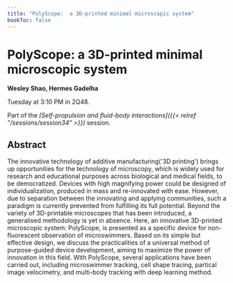 ```yaml
---
title: "PolyScope:  a 3D-printed minimal microscopic system"
bookToc: false
---
```


# PolyScope:  a 3D-printed minimal microscopic system

**Wesley Shao, Hermes Gadelha**

Tuesday at 3:10 PM in 2Q48.

Part of the *[Self-propulsion and fluid-body interactions]({{< relref "/sessions/session34" >}})* session.

## Abstract

The innovative technology of additive manufacturing('3D printing') brings up opportunities for the technology of microscopy, which is widely used for research and educational purposes across biological and medical fields, to be democratized. Devices with high magnifying power could be designed of individualization, produced in mass and re-innovated with ease. However, due to separation between the innovating and applying communities, such a paradigm is currently prevented from fulfilling its full potential. Beyond the variety of 3D-printable microscopes that has been introduced, a generalised methodology is yet in absence. Here, an innovative 3D-printed microscopic system: PolyScope, is presented as a specific device for non-fluorescent observation of microswimmers. Based on its simple but effective design, we discuss the practicalities of a universal method of purpose-guided device development, aiming to maximize the power of innovation in this field. With PolyScope, several applications have been carried out, including microswimmer tracking, cell shape tracing, partical image velocimetry, and multi-body tracking with deep learning method.


